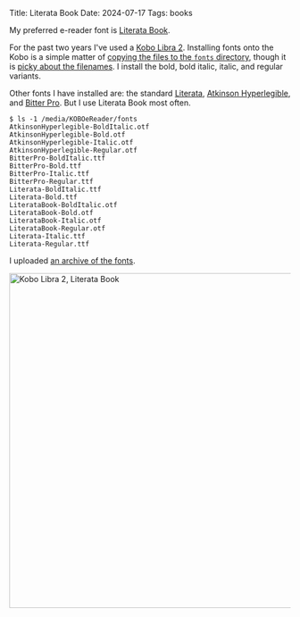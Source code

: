 Title: Literata Book
Date: 2024-07-17
Tags: books

My preferred e-reader font is [Literata Book](https://www.fontsquirrel.com/fonts/literata-book).

For the past two years I've used a [Kobo Libra 2](https://us.kobobooks.com/products/kobo-libra-2). Installing fonts onto the Kobo is a simple matter of [copying the files to the `fonts` directory](https://help.kobo.com/hc/en-us/articles/13009477876631-Load-fonts-onto-your-Kobo-eReader), though it is [picky about the filenames](https://wiki.mobileread.com/wiki/Kobo_eReader#Fixing_Custom_Fonts_To_Display_Correctly). I install the bold, bold italic, italic, and regular variants.

Other fonts I have installed are: the standard [Literata](https://github.com/googlefonts/literata/), [Atkinson Hyperlegible](https://brailleinstitute.org/freefont), and [Bitter Pro](https://github.com/solmatas/BitterPro). But I use Literata Book most often.

    $ ls -1 /media/KOBOeReader/fonts
    AtkinsonHyperlegible-BoldItalic.otf
    AtkinsonHyperlegible-Bold.otf
    AtkinsonHyperlegible-Italic.otf
    AtkinsonHyperlegible-Regular.otf
    BitterPro-BoldItalic.ttf
    BitterPro-Bold.ttf
    BitterPro-Italic.ttf
    BitterPro-Regular.ttf
    Literata-BoldItalic.ttf
    Literata-Bold.ttf
    LiterataBook-BoldItalic.otf
    LiterataBook-Bold.otf
    LiterataBook-Italic.otf
    LiterataBook-Regular.otf
    Literata-Italic.ttf
    Literata-Regular.ttf

I uploaded [an archive of the fonts](/media/ereader-fonts.tar.gz).

<a href="https://www.flickr.com/photos/pigmonkey/53864479635/in/dateposted/" title="Kobo Libra 2, Literata Book"><img src="https://live.staticflickr.com/65535/53864479635_bc4ed3a00f_c.jpg" width="800" height="600" alt="Kobo Libra 2, Literata Book"/></a>
